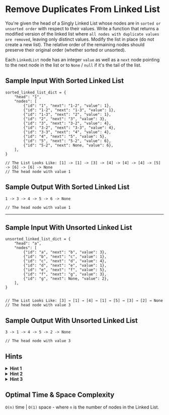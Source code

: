 # Remove Duplicates From Linked List

You're given the head of a Singly Linked List whose nodes are in `sorted or unsorted order` with respect to their values. Write a function that returns a modified version of the linked list where `all nodes with duplicate values are removed`, leaving only distinct values. Modify the list in place (do not create a new list). The relative order of the remaining nodes should preserve their original order (whether sorted or unsorted).

Each `LinkedList` node has an integer `value` as well as a `next` node pointing to the next node in the list or to `None` / `null` if it's the tail of the list.

## Sample Input With Sorted Linked List

```plaintext
sorted_linked_list_dict = {
    "head": "1",
    "nodes": [
        {"id": "1", "next": "1-2", "value": 1},
        {"id": "1-2", "next": "1-3", "value": 1},
        {"id": "1-3", "next": "2", "value": 1},
        {"id": "2", "next": "3", "value": 3},
        {"id": "3", "next": "3-2", "value": 4},
        {"id": "3-2", "next": "3-3", "value": 4},
        {"id": "3-3", "next": "4", "value": 4},
        {"id": "4", "next": "5", "value": 5},
        {"id": "5", "next": "5-2", "value": 6},
        {"id": "5-2", "next": None, "value": 6},
    ],
}

// The List Looks Like: [1] -> [1] -> [3] -> [4] -> [4] -> [4] -> [5] -> [6] -> [6] -> None
// The head node with value 1
```

## Sample Output With Sorted Linked List

```plaintext
1 -> 3 -> 4 -> 5 -> 6 -> None

// The head node with value 1
```

---

## Sample Input With Unsorted Linked List

```plaintext
unsorted_linked_list_dict = {
    "head": "a",
    "nodes": [
        {"id": "a", "next": "b", "value": 3},
        {"id": "b", "next": "c", "value": 1},
        {"id": "c", "next": "d", "value": 4},
        {"id": "d", "next": "e", "value": 1},
        {"id": "e", "next": "f", "value": 5},
        {"id": "f", "next": "g", "value": 3},
        {"id": "g", "next": None, "value": 2},
    ],
}


// The List Looks Like: [3] → [1] → [4] → [1] → [5] → [3] → [2] → None
// The head node with value 3
```

## Sample Output With Unsorted Linked List

```plaintext
3 -> 1 -> 4 -> 5 -> 2 -> None

// The head node with value 3
```

## Hints

<details>
<summary><b>Hint 1</b></summary>

The brute-force approach to this problem is to use a hash table or a set to keep track of all node values that exist while traversing the linked list and to simply remove nodes that have a value that already exists. This approach works, but can you solve this problem without using an auxiliary data structure?

</details>

<details>
<summary><b>Hint 2</b></summary>

What does the fact that the nodes are sorted tell you about the location of all duplicate nodes? How can you use this fact to solve this problem with constant space?

</details>

<details>
<summary><b>Hint 3</b></summary>

Since the linked list's nodes are sorted, you can loop through them and, at each iteration, simply remove all successive nodes that have the same value as the current node. For each node, change its next pointer to the next node in the linked list that has a different value. This will remove all duplicate-value nodes.

</details>

## Optimal Time & Space Complexity

`O(n)` time | `O(1)` space - where `n` is the number of nodes in the Linked List.
